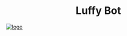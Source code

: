<h1 align="center">
  <b> Luffy Bot </b>
</h1>

[![logo](https://telegra.ph/file/72b1efaa44944d2b9e1b9.jpg)](https://telegram.dog/UploadLinkToFileBot)
